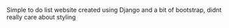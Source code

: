 Simple to do list website created using Django and a bit of bootstrap, didnt really care about styling
